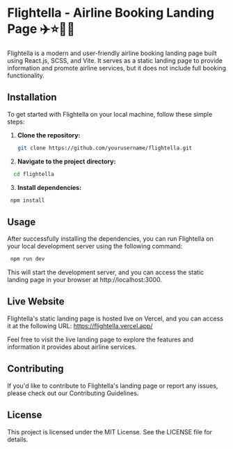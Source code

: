 # Flightella - Airline Booking Landing Page ✈️⭐💫🌟

Flightella is a modern and user-friendly airline booking landing page built using React.js, SCSS, and Vite. It serves as a static landing page to provide information and promote airline services, but it does not include full booking functionality.

## Installation

To get started with Flightella on your local machine, follow these simple steps:

1. **Clone the repository:**

   ```bash
   git clone https://github.com/yourusername/flightella.git

2. **Navigate to the project directory:**
 ```bash
   cd flightella
```

3. **Install dependencies:**
 ```bash
  npm install
```

## Usage

After successfully installing the dependencies, you can run Flightella on your local development server using the following command:

 ```bash
  npm run dev
```

This will start the development server, and you can access the static landing page in your browser at http://localhost:3000.

## Live Website

Flightella's static landing page is hosted live on Vercel, and you can access it at the following URL: https://flightella.vercel.app/

Feel free to visit the live landing page to explore the features and information it provides about airline services.

## Contributing

If you'd like to contribute to Flightella's landing page or report any issues, please check out our Contributing Guidelines.

## License

This project is licensed under the MIT License. See the LICENSE file for details.




